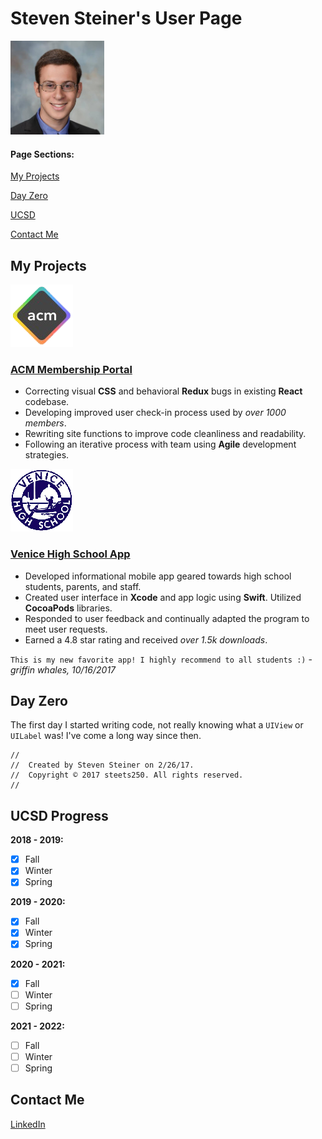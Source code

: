 # Steven Steiner's User Page

<img src="https://raw.githubusercontent.com/steets250/steets250.github.io/main/profile.jpg" width="150">

#### Page Sections:
[My Projects](#my-projects)

[Day Zero](#day-zero)

[UCSD](#ucsd-progress)

[Contact Me](#contact-me)

## My Projects

![ACM Logo](acm.png)

### [ACM Membership Portal](https://members.acmucsd.com)
- Correcting visual **CSS** and behavioral **Redux** bugs in existing **React** codebase.
- Developing improved user check-in process used by *over 1000 members*.
- Rewriting site functions to improve code cleanliness and readability.
- Following an iterative process with team using **Agile** development strategies.

![VHS Logo](vhs.png)

### [Venice High School App](https://apps.apple.com/us/app/venice-high/id1287371205)
- Developed informational mobile app geared towards high school students, parents, and staff.
- Created user interface in **Xcode** and app logic using **Swift**. Utilized **CocoaPods** libraries.
- Responded to user feedback and continually adapted the program to meet user requests.
- Earned a 4.8 star rating and received *over 1.5k downloads*.

`This is my new favorite app! I highly recommend to all students :)` - *griffin whales, 10/16/2017*

## Day Zero

The first day I started writing code, not really knowing what a `UIView` or `UILabel` was! I've come a long way since then.

```
//
//  Created by Steven Steiner on 2/26/17.
//  Copyright © 2017 steets250. All rights reserved.
//
```

## UCSD Progress

**2018 - 2019:**
 - [x] Fall
 - [x] Winter
 - [x] Spring

**2019 - 2020:**
 - [x] Fall
 - [x] Winter
 - [x] Spring

**2020 - 2021:**
 - [x] Fall
 - [ ] Winter
 - [ ] Spring

**2021 - 2022:**
 - [ ] Fall
 - [ ] Winter
 - [ ] Spring

## Contact Me

[LinkedIn](https://www.linkedin.com/in/sisteine/)